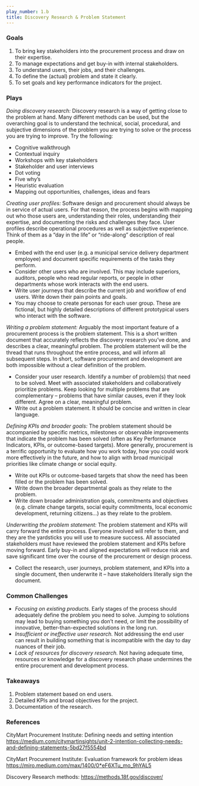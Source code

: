 ```yaml
---
play_number: 1.b
title: Discovery Research & Problem Statement
---
```


### Goals
1. To bring key stakeholders into the procurement process and draw on their expertise.
2. To manage expectations and get buy-in with internal stakeholders.
3. To understand users, their jobs, and their challenges.
4. To define the (actual) problem and state it clearly.
5. To set goals and key performance indicators for the project.

### Plays
_Doing discovery research:_ 
Discovery research is a way of getting close to the problem at hand. Many different methods can be used, but the overarching goal is to understand the technical, social, procedural, and subjective dimensions of the problem you are trying to solve or the process you are trying to improve. Try the following:
- Cognitive walkthrough
- Contextual inquiry
- Workshops with key stakeholders
- Stakeholder and user interviews
- Dot voting
- Five why’s
- Heuristic evaluation
- Mapping out opportunities, challenges, ideas and fears

_Creating user profiles:_ 
Software design and procurement should always be in service of actual users. For that reason, the process begins with mapping out who those users are, understanding their roles, understanding their expertise, and documenting the risks and challenges they face. User profiles describe operational procedures as well as subjective experience. Think of them as a “day in the life” or “ride-along” description of real people.
- Embed with the end user (e.g. a municipal service delivery department employee) and document specific requirements of the tasks they perform. 
- Consider other users who are involved. This may include superiors, auditors, people who read regular reports, or people in other departments whose work interacts with the end users.  
- Write user journeys that describe the current job and workflow of end users. Write down their pain points and goals.
- You may choose to create personas for each user group. These are fictional, but highly detailed descriptions of different prototypical users who interact with the software. 

_Writing a problem statement:_ 
Arguably the most important feature of a procurement process is the problem statement. This is a short written document that accurately reflects the discovery research you’ve done, and describes a clear, meaningful problem. The problem statement will be the thread that runs throughout the entire process, and will inform all subsequent steps. In short, software procurement and development are both impossible without a clear definition of the problem. 
- Consider your user research. Identify a number of problem(s) that need to be solved. Meet with associated stakeholders and collaboratively prioritize problems. Keep looking for multiple problems that are complementary – problems that have similar causes, even if they look different. Agree on a clear, meaningful problem. 
- Write out a problem statement. It should be concise and written in clear language.

_Defining KPIs and broader goals:_ 
The problem statement should be accompanied by specific metrics, milestones or observable improvements that indicate the problem has been solved (often as Key Performance Indicators, KPIs, or outcome-based targets). More generally, procurement is a terrific opportunity to evaluate how you work today, how you could work more effectively in the future, and how to align with broad municipal priorities like climate change or social equity.
- Write out KPIs or outcome-based targets that show the need has been filled or the problem has been solved.
- Write down the broader departmental goals as they relate to the problem. 
- Write down broader administration goals, commitments and objectives (e.g. climate change targets, social equity commitments, local economic development, returning citizens…) as they relate to the problem.

_Underwriting the problem statement:_
The problem statement and KPIs will carry forward the entire process. Everyone involved will refer to them, and they are the yardsticks you will use to measure success. All associated stakeholders must have reviewed the problem statement and KPIs before moving forward. Early buy-in and aligned expectations will reduce risk and save significant time over the course of the procurement or design process. 
- Collect the research, user journeys, problem statement, and KPIs into a single document, then underwrite it – have stakeholders literally sign the document.


### Common Challenges
- _Focusing on existing products._ Early stages of the process should adequately define the problem you need to solve. Jumping to solutions may lead to buying something you don’t need, or limit the possibility of innovative, better-than-expected solutions in the long run.
- _Insufficient or ineffective user research._ Not addressing the end user can result in building something that is incompatible with the day to day nuances of their job.
- _Lack of resources for discovery research._ Not having adequate time, resources or knowledge for a discovery research phase undermines the entire procurement and development process.


### Takeaways
1. Problem statement based on end users.
2. Detailed KPIs and broad objectives for the project.
3. Documentation of the research.


### References
CityMart Procurement Institute: Defining needs and setting intention
https://medium.com/citymartinsights/unit-2-intention-collecting-needs-and-defining-statements-5bd27f5554bd

CityMart Procurement Institute: Evaluation framework for problem ideas
https://miro.medium.com/max/1400/0*eF6XTu_mo_9hYAL5

Discovery Research methods: 
https://methods.18f.gov/discover/

